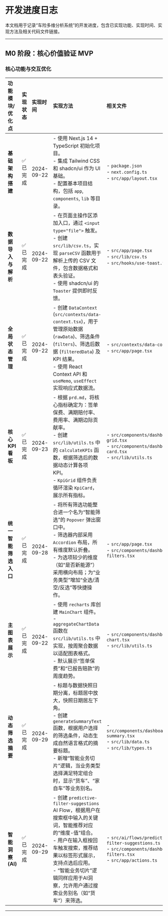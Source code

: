 # 开发进度日志

本文档用于记录“车险多维分析系统”的开发进度，包含已实现功能、实现时间、实现方法及相关代码文件链接。

---

## M0 阶段：核心价值验证 MVP

### 核心功能与交互优化

| 功能模块/优化点 | 实现状态 | 实现时间 | 实现方法 | 相关文件 |
| :--- | :--- | :--- | :--- | :--- |
| **基础架构搭建** | ✅ 已完成 | 2024-09-22 | - 使用 Next.js 14 + TypeScript 初始化项目。<br>- 集成 Tailwind CSS 和 shadcn/ui 作为 UI 基础。<br>- 配置基本项目结构，包括 `app`, `components`, `lib` 等目录。 | - `package.json`<br>- `next.config.ts`<br>- `src/app/layout.tsx` |
| **数据导入与解析** | ✅ 已完成 | 2024-09-22 | - 在页面主操作区添加入口，通过 `<input type="file">` 触发。<br>- 创建 `src/lib/csv.ts`，实现 `parseCSV` 函数用于解析上传的 CSV 文件，包含数据格式和表头验证。<br>- 使用 shadcn/ui 的 `Toaster` 提供即时反馈。 | - `src/app/page.tsx`<br>- `src/lib/csv.ts`<br>- `src/hooks/use-toast.ts` |
| **全局状态管理** | ✅ 已完成 | 2024-09-22 | - 创建 `DataContext` (`src/contexts/data-context.tsx`)，用于管理原始数据 (`rawData`)、筛选条件 (`filters`)、筛选后数据 (`filteredData`) 及 KPI 结果。<br>- 使用 React Context API 和 `useMemo`, `useEffect` 实现响应式数据流。 | - `src/contexts/data-context.tsx`<br>- `src/app/page.tsx` |
| **核心 KPI 看板** | ✅ 已完成 | 2024-09-23 | - 根据 `prd.md`，将核心指标确定为：签单保费、满期赔付率、费用率、满期边际贡献率。<br>- 创建 `src/lib/utils.ts` 中的 `calculateKPIs` 函数，根据筛选后的数据动态计算各项 KPI。<br>- `KpiGrid` 组件负责循环渲染 `KpiCard`，展示所有指标。 | - `src/components/dashboard/kpi-grid.tsx`<br>- `src/components/dashboard/kpi-card.tsx`<br>- `src/lib/utils.ts` |
| **统一智能筛选入口**| ✅ 已完成 | 2024-09-28 | - 将所有筛选功能整合进一个名为“智能筛选”的 `Popover` 弹出窗口中。<br>- 筛选器内部采用 `Accordion` 布局，所有维度默认折叠。<br>- 为选项较少的维度（如“是否新能源”）采用横向布局；为“业务类型”增加“全选/清空/反选”等快捷操作。 | - `src/app/page.tsx`<br>- `src/components/dashboard/top-filters.tsx` |
| **主图表展示** | ✅ 已完成 | 2024-09-22 | - 使用 `recharts` 库创建 `MainChart` 组件。<br>- `aggregateChartData` 函数在 `src/lib/utils.ts` 中实现，按周聚合数据以适配图表格式。<br>- 默认展示“签单保费”和“已报告赔款”的周度趋势。 | - `src/components/dashboard/main-chart.tsx`<br>- `src/lib/utils.ts` |
| **动态筛选摘要**| ✅ 已完成 | 2024-09-29 | - 标题与数据快照日期分离，标题居中放大，快照日期居左下角。<br>- 创建 `generateSummaryText` 函数，根据用户选择的筛选条件，动态生成自然语言格式的摘要标题。<br>- 新增“智能业务切片”逻辑，当业务类型选择满足特定组合时，显示“货车”、“家自车”等业务别名。 | - `src/components/dashboard/filter-summary.tsx`<br>- `src/lib/data.ts`<br>- `src/lib/types.ts`|
| **智能洞察 (AI)** | ✅ 已完成 | 2024-09-29 | - 创建 `predictive-filter-suggestions` AI Flow，根据用户在搜索框中输入的关键词，智能推荐对应的“维度-值”组合。<br>- 用户在输入框按回车触发搜索，推荐结果以标签形式展示，支持点选后应用。<br>- “智能业务切片”逻辑同样应用于AI洞察，允许用户通过搜索业务别名（如“货车”）来筛选。| - `src/ai/flows/predictive-filter-suggestions.ts`<br>- `src/components/dashboard/top-filters.tsx`<br>- `src/app/actions.ts` |

---
